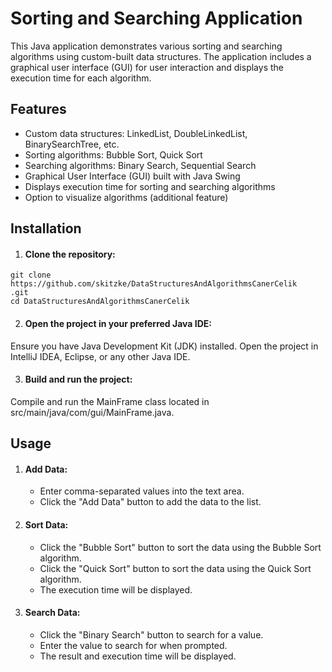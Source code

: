 # Sorting and Searching Application
This Java application demonstrates various sorting and searching algorithms using custom-built data structures. The application includes a graphical user interface (GUI) for user interaction and displays the execution time for each algorithm.

## Features
* Custom data structures: LinkedList, DoubleLinkedList, BinarySearchTree, etc.
* Sorting algorithms: Bubble Sort, Quick Sort
* Searching algorithms: Binary Search, Sequential Search
* Graphical User Interface (GUI) built with Java Swing
* Displays execution time for sorting and searching algorithms
* Option to visualize algorithms (additional feature)

## Installation
1. #### Clone the repository:
```
git clone https://github.com/skitzke/DataStructuresAndAlgorithmsCanerCelik
.git
cd DataStructuresAndAlgorithmsCanerCelik
```
2. #### Open the project in your preferred Java IDE:

Ensure you have Java Development Kit (JDK) installed.
Open the project in IntelliJ IDEA, Eclipse, or any other Java IDE.

3. #### Build and run the project:

Compile and run the MainFrame class located in src/main/java/com/gui/MainFrame.java.

## Usage
1. #### Add Data:
   * Enter comma-separated values into the text area.
   * Click the "Add Data" button to add the data to the list.


2. #### Sort Data:
   * Click the "Bubble Sort" button to sort the data using the Bubble Sort algorithm.
   * Click the "Quick Sort" button to sort the data using the Quick Sort algorithm.
   * The execution time will be displayed.


3. #### Search Data:
   * Click the "Binary Search" button to search for a value.
   * Enter the value to search for when prompted.
   * The result and execution time will be displayed.
